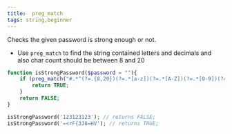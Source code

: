 ```yaml
---
title:  preg_match
tags: string,beginner
---
```


Checks the given password is strong enough or not.

- Use `preg_match` to find the string contained letters and decimals and also char count should be between 8 and 20 

```php
function isStrongPassword($password = ""){
    if (preg_match("#.*^(?=.{8,20})(?=.*[a-z])(?=.*[A-Z])(?=.*[0-9])(?=.*\W).*$#", $password)){
        return TRUE;
    }
    return FALSE;
}
```

```php
isStrongPassword('123123123'); // returns FALSE;
isStrongPassword('=<rF{3J8=HV'); // returns TRUE;
```
